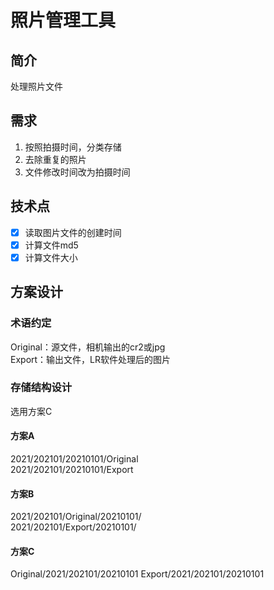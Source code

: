 # 照片管理工具
## 简介
处理照片文件

## 需求
1. 按照拍摄时间，分类存储
2. 去除重复的照片
3. 文件修改时间改为拍摄时间

## 技术点
- [x] 读取图片文件的创建时间 
- [x] 计算文件md5
- [x] 计算文件大小

## 方案设计
### 术语约定
Original：源文件，相机输出的cr2或jpg  
Export：输出文件，LR软件处理后的图片

### 存储结构设计
选用方案C

#### 方案A
2021/202101/20210101/Original  
2021/202101/20210101/Export

#### 方案B
2021/202101/Original/20210101/  
2021/202101/Export/20210101/  

#### 方案C
Original/2021/202101/20210101
Export/2021/202101/20210101
